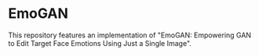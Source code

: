 # EmoGAN
This repository features an implementation of "EmoGAN: Empowering GAN to Edit Target Face Emotions Using Just a Single Image".
